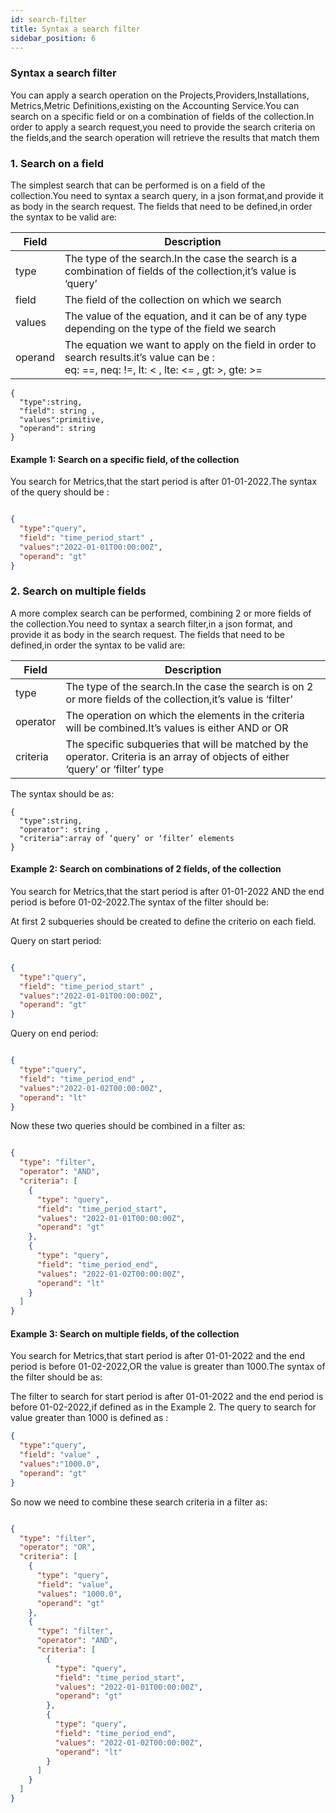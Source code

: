 ```yaml
---
id: search-filter
title: Syntax a search filter
sidebar_position: 6
---
```

### Syntax a search filter


You can apply a search operation on the Projects,Providers,Installations, Metrics,Metric Definitions,existing on the Accounting Service.You can search on a specific field or on a combination of fields of the collection.In order to apply a search request,you need to provide the search criteria on the fields,and the search operation will retrieve the results that match them

### 1.  Search on a field

The simplest search that can be performed is on a field of the collection.You need to syntax a search query, in a json format,and provide it as body in the search request. 
The fields that need to be defined,in order the syntax to be valid are: 

| Field          	| Description   	                   | 
|------------------	|---------------------------------------- |
| type             	| The type of the search.In the case the search is a combination of fields of the collection,it’s value is ‘query’ |
| field         	| The field of the collection on which we search
| values         	| The value of the equation, and it can be of any type depending on the type of the field we search
| operand      	| The equation we want to apply on the field in order to search results.it’s value can be : <br/> eq: ==, neq: !=, lt: < , lte: <= , gt: >, gte: >= 


```
{
  "type":string,
  "field": string ,
  "values":primitive,
  "operand": string
}
```

#### Example 1: Search on a specific field, of the collection
You search for Metrics,that the start period is after 01-01-2022.The syntax of the query should be : 

```json

{
  "type":"query",
  "field": "time_period_start" ,
  "values":"2022-01-01T00:00:00Z",
  "operand": "gt"  
}

```


### 2.  Search on multiple fields

A more complex search can be performed, combining 2 or more fields of the collection.You need to syntax a search filter,in a json format, and provide it as body in the search request. 
The fields that need to be defined,in order the syntax to be valid are: 

| Field          	| Description   	                   | 
|------------------	|---------------------------------------- |
| type             	| The type of the search.In the case the search is on 2 or more fields of the collection,it’s value is ‘filter’ |
| operator         	|  The operation on which the elements in the criteria will be combined.It’s values is either AND or OR 
| criteria         	| The specific subqueries that will be matched by the operator. Criteria is an array of objects of either ‘query’ or ‘filter’ type



The syntax should be as:

```
{
  "type":string,
  "operator": string ,
  "criteria":array of ‘query’ or ‘filter’ elements
}

```

#### Example 2: Search on combinations of 2 fields, of the collection
You search for Metrics,that the start period is after 01-01-2022 AND the end period is before 01-02-2022.The syntax of the filter should be: 

At first 2 subqueries should be created to define the criterio on each field. 

Query on start period:

```json

{
  "type":"query",
  "field": "time_period_start" ,
  "values":"2022-01-01T00:00:00Z",
  "operand": "gt"  
}

```
Query on end period: 

```json

{
  "type":"query",
  "field": "time_period_end" ,
  "values":"2022-01-02T00:00:00Z",
  "operand": "lt"  
}

```

Now these two queries should be combined in a filter as: 

```json

{
  "type": "filter",
  "operator": "AND",
  "criteria": [
    {
      "type": "query",
      "field": "time_period_start",
      "values": "2022-01-01T00:00:00Z",
      "operand": "gt"
    },
    {
      "type": "query",
      "field": "time_period_end",
      "values": "2022-01-02T00:00:00Z",
      "operand": "lt"
    }
  ]
}

```

#### Example 3: Search on multiple fields, of the collection
You search for Metrics,that start period is after 01-01-2022 and the end period is before 01-02-2022,OR the value is greater than 1000.The syntax of the filter should be as: 

The filter to search for start period is after 01-01-2022 and the end period is before 01-02-2022,if defined as in the Example 2.
The query to search for value greater than 1000 is defined as :

```json
{
  "type":"query",
  "field": "value" ,
  "values":"1000.0",
  "operand": "gt"  
}
```

So now we need to combine these search criteria in a filter as: 

```json

{
  "type": "filter",
  "operator": "OR",
  "criteria": [
    {
      "type": "query",
      "field": "value",
      "values": "1000.0",
      "operand": "gt"
    },
    {
      "type": "filter",
      "operator": "AND",
      "criteria": [
        {
          "type": "query",
          "field": "time_period_start",
          "values": "2022-01-01T00:00:00Z",
          "operand": "gt"
        },
        {
          "type": "query",
          "field": "time_period_end",
          "values": "2022-01-02T00:00:00Z",
          "operand": "lt"
        }
      ]
    }
  ]
}

```

